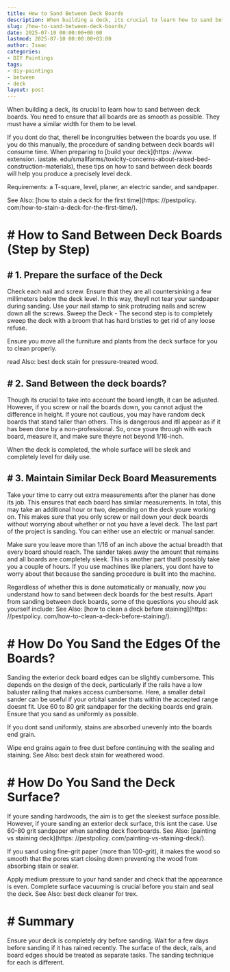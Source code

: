```yaml
---
title: How to Sand Between Deck Boards
description: When building a deck, its crucial to learn how to sand between deck boards. You need to ensure that all boards are as smooth as possible.
slug: /how-to-sand-between-deck-boards/
date: 2025-07-10 00:00:00+00:00
lastmod: 2025-07-10 00:00:00+03:00
author: Isaac
categories:
- DIY Paintings
tags:
- diy-paintings
- between
- deck
layout: post
---
```


When building a deck, its crucial to learn how to sand between deck boards. You need to ensure that all boards are as smooth as possible. They must have a similar width for them to be level.

If you dont do that, therell be incongruities between the boards you use. If you do this manually, the procedure of sanding between deck boards will consume time. When preparing to [build your deck](https: //www. extension. iastate. edu/smallfarms/toxicity-concerns-about-raised-bed-construction-materials), these tips on how to sand between deck boards will help you produce a precisely level deck.

Requirements: a T-square, level, planer, an electric sander, and sandpaper.

See Also: [how to stain a deck for the first time](https: //pestpolicy. com/how-to-stain-a-deck-for-the-first-time/).

# # **How to Sand Between Deck Boards (Step by Step)**

## # **1. Prepare the surface of the Deck**

Check each nail and screw. Ensure that they are all countersinking a few millimeters below the deck level. In this way, theyll not tear your sandpaper during sanding. Use your nail stamp to sink protruding nails and screw down all the screws. Sweep the Deck - The second step is to completely sweep the deck with a broom that has hard bristles to get rid of any loose refuse.

Ensure you move all the furniture and plants from the deck surface for you to clean properly.

read Also: best deck stain for pressure-treated wood.

## # **2. Sand Between the deck boards?**

Though its crucial to take into account the board length, it can be adjusted. However, if you screw or nail the boards down, you cannot adjust the difference in height. If youre not cautious, you may have random deck boards that stand taller than others. This is dangerous and itll appear as if it has been done by a non-professional. So, once youre through with each board, measure it, and make sure theyre not beyond 1/16-inch.

When the deck is completed, the whole surface will be sleek and completely level for daily use.

## # 3. Maintain Similar Deck Board Measurements

Take your time to carry out extra measurements after the planer has done its job. This ensures that each board has similar measurements. In total, this may take an additional hour or two, depending on the deck youre working on. This makes sure that you only screw or nail down your deck boards without worrying about whether or not you have a level deck. The last part of the project is sanding. You can either use an electric or manual sander.

Make sure you leave more than 1/16 of an inch above the actual breadth that every board should reach. The sander takes away the amount that remains and all boards are completely sleek. This is another part thatll possibly take you a couple of hours. If you use machines like planers, you dont have to worry about that because the sanding procedure is built into the machine.

Regardless of whether this is done automatically or manually, now you understand how to sand between deck boards for the best results. Apart from sanding between deck boards, some of the questions you should ask yourself include: See Also: [how to clean a deck before staining](https: //pestpolicy. com/how-to-clean-a-deck-before-staining/).

# # **How Do You Sand the Edges Of the Boards?**

Sanding the exterior deck board edges can be slightly cumbersome. This depends on the design of the deck, particularly if the rails have a low baluster railing that makes access cumbersome. Here, a smaller detail sander can be useful if your orbital sander thats within the accepted range doesnt fit. Use 60 to 80 grit sandpaper for the decking boards end grain. Ensure that you sand as uniformly as possible.

If you dont sand uniformly, stains are absorbed unevenly into the boards end grain.

Wipe end grains again to free dust before continuing with the sealing and staining. See Also: best deck stain for weathered wood.

# # **How Do You Sand the Deck Surface?**

If youre sanding hardwoods, the aim is to get the sleekest surface possible. However, if youre sanding an exterior deck surface, this isnt the case. Use 60-80 grit sandpaper when sanding deck floorboards. See Also: [painting vs staining deck](https: //pestpolicy. com/painting-vs-staining-deck/).

If you sand using fine-grit paper (more than 100-grit), it makes the wood so smooth that the pores start closing down preventing the wood from absorbing stain or sealer.

Apply medium pressure to your hand sander and check that the appearance is even. Complete surface vacuuming is crucial before you stain and seal the deck. See Also: best deck cleaner for trex.

# # **Summary**

Ensure your deck is completely dry before sanding. Wait for a few days before sanding if it has rained recently. The surface of the deck, rails, and board edges should be treated as separate tasks. The sanding technique for each is different.
